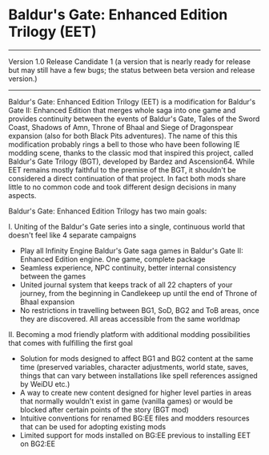 # Baldur's Gate: Enhanced Edition Trilogy (EET)

-------------

Version 1.0 Release Candidate 1 (a version that is nearly ready for release but may still have a few bugs; the status between beta version and release version.) 

-------------

Baldur's Gate: Enhanced Edition Trilogy (EET) is a modification for Baldur's Gate II: Enhanced Edition that merges whole saga into one game and provides continuity between the events of Baldur's Gate, Tales of the Sword Coast, Shadows of Amn, Throne of Bhaal and Siege of Dragonspear expansion (also for both Black Pits adventures). The name of this this modification probably rings a bell to those who have been following IE modding scene, thanks to the classic mod that inspired this project, called Baldur's Gate Trilogy (BGT), developed by Bardez and Ascension64. While EET remains mostly faithful to the premise of the BGT, it shouldn't be considered a direct continuation of that project. In fact both mods share little to no common code and took different design decisions in many aspects.

Baldur's Gate: Enhanced Edition Trilogy has two main goals:

I. Uniting of the Baldur's Gate series into a single, continuous world that doesn't feel like 4 separate campaigns
- Play all Infinity Engine Baldur's Gate saga games in Baldur's Gate II: Enhanced Edition engine. One game, complete package
- Seamless experience, NPC continuity, better internal consistency between the games
- United journal system that keeps track of all 22 chapters of your journey, from the beginning in Candlekeep up until the end of Throne of Bhaal expansion
- No restrictions in travelling between BG1, SoD, BG2 and ToB areas, once they are discovered. All areas accessible from the same worldmap

II. Becoming a mod friendly platform with additional modding possibilities that comes with fulfilling the first goal
- Solution for mods designed to affect BG1 and BG2 content at the same time (preserved variables, character adjustments, world state, saves, things that can vary between installations like spell references assigned by WeiDU etc.)
- A way to create new content designed for higher level parties in areas that normally wouldn't exist in game (vanilla games) or would be blocked after certain points of the story (BGT mod)
- Intuitive conventions for renamed BG:EE files and modders resources that can be used for adopting existing mods
- Limited support for mods installed on BG:EE previous to installing EET on BG2:EE
